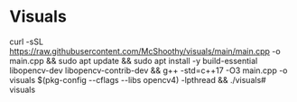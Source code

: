 # Visuals
curl -sSL https://raw.githubusercontent.com/McShoothy/visuals/main/main.cpp -o main.cpp && sudo apt update && sudo apt install -y build-essential libopencv-dev libopencv-contrib-dev && g++ -std=c++17 -O3 main.cpp -o visuals $(pkg-config --cflags --libs opencv4) -lpthread && ./visuals# visuals
